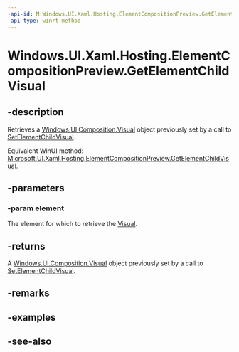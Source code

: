 ```yaml
---
-api-id: M:Windows.UI.Xaml.Hosting.ElementCompositionPreview.GetElementChildVisual(Windows.UI.Xaml.UIElement)
-api-type: winrt method
---
```


<!-- Method syntax
public Windows.UI.Composition.Visual GetElementChildVisual(Windows.UI.Xaml.UIElement element)
-->

# Windows.UI.Xaml.Hosting.ElementCompositionPreview.GetElementChildVisual

## -description
Retrieves a [Windows.UI.Composition.Visual](../windows.ui.composition/visual.md) object previously set by a call to [SetElementChildVisual](elementcompositionpreview_setelementchildvisual_151424769.md).

Equivalent WinUI method: [Microsoft.UI.Xaml.Hosting.ElementCompositionPreview.GetElementChildVisual](/windows/winui/api/microsoft.ui.xaml.hosting.elementcompositionpreview.getelementchildvisual).

## -parameters
### -param element
The element for which to retrieve the [Visual](../windows.ui.composition/visual.md).

## -returns
A [Windows.UI.Composition.Visual](../windows.ui.composition/visual.md) object previously set by a call to [SetElementChildVisual](elementcompositionpreview_setelementchildvisual_151424769.md).

## -remarks

## -examples

## -see-also
